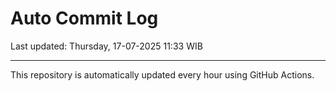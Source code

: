 # Auto Commit Log

Last updated: Thursday, 17-07-2025 11:33 WIB

---

This repository is automatically updated every hour using GitHub Actions.
